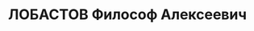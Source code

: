 ---
title: ЛОБАСТОВ Философ Алексеевич
description: 'Род. в 1897, Енисейская губ., Красноярский окр. [Ачинский окр.], Козульская
  вол. [Покровская вол.?], ст-ция Чернореченская, обр.: среднее. Проживал: г. Красноярск.
  Заведующий столовой.

  Арестован 28.08.1936. Обв. по ст. 58-8, 58-10, 58-11 УК РСФСР. Приговор: ВК ВС СССР,
  ОСО НКВД СССР**, 24.04.1937 – 10 лет ИТЛ.

  Реабилитирован ВК ВС СССР 26.10.1957'
---